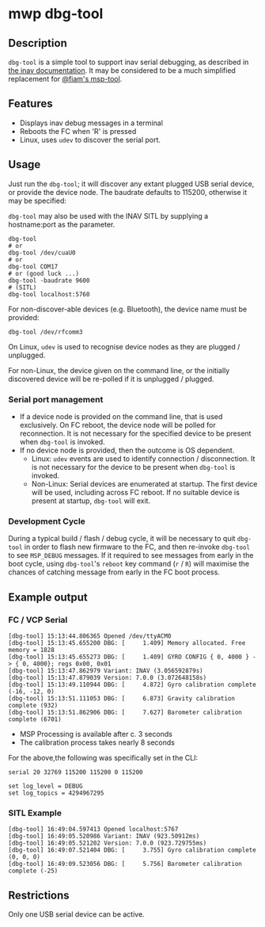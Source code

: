 # mwp dbg-tool

## Description

`dbg-tool` is a simple tool to support inav serial debugging, as described in [the inav documentation](https://github.com/iNavFlight/inav/blob/master/docs/development/serial_printf_debugging.md). It may be considered to be a much simplified replacement for [@fiam's msp-tool](https://github.com/fiam/msp-tool).

## Features

* Displays inav debug messages in a terminal
* Reboots the FC when 'R' is pressed
* Linux, uses `udev` to discover the serial port.

## Usage

Just run the `dbg-tool`; it will discover any extant plugged USB serial device, or provide the device node. The baudrate defaults to 115200, otherwise it may be specified:

`dbg-tool` may also be used with the INAV SITL by supplying a hostname:port as the parameter.

```
dbg-tool
# or
dbg-tool /dev/cuaU0
# or
dbg-tool COM17
# or (good luck ...)
dbg-tool -baudrate 9600
# (SITL)
dbg-tool localhost:5760
```

For non-discover-able devices (e.g. Bluetooth), the device name must be provided:

```
dbg-tool /dev/rfcomm3
```

On Linux, `udev` is used to recognise device nodes as they are plugged / unplugged.

For non-Linux, the device given on the command line, or the initially discovered device will be re-polled if it is unplugged / plugged.

### Serial port management

* If a device node is provided on the command line, that is used exclusively. On FC reboot, the device node will be polled for reconnection. It is not necessary for the specified device to be present when `dbg-tool` is invoked.
* If no device node is provided, then the outcome is OS dependent.
  - Linux: `udev` events are used to identify connection / disconnection. It is not necessary for the device to be present when `dbg-tool` is invoked.
  - Non-Linux: Serial devices are enumerated at startup. The first device will be used, including across FC reboot. If no suitable device is present at startup, `dbg-tool` will exit.

### Development Cycle

During a typical build / flash / debug cycle, it will be necessary to quit `dbg-tool` in order to flash new firmware to the FC, and then re-invoke `dbg-tool` to see `MSP_DEBUG` messages. If it required to see messages from early in the boot cycle, using `dbg-tool`'s `reboot` key command (`r` / `R`) will maximise the chances of catching message from early in the FC boot process.

## Example output

### FC / VCP Serial

```
[dbg-tool] 15:13:44.806365 Opened /dev/ttyACM0
[dbg-tool] 15:13:45.655200 DBG: [     1.409] Memory allocated. Free memory = 1828
[dbg-tool] 15:13:45.655273 DBG: [     1.409] GYRO CONFIG { 0, 4000 } -> { 0, 4000}; regs 0x00, 0x01
[dbg-tool] 15:13:47.862979 Variant: INAV (3.056592879s)
[dbg-tool] 15:13:47.879039 Version: 7.0.0 (3.072648158s)
[dbg-tool] 15:13:49.110944 DBG: [     4.872] Gyro calibration complete (-16, -12, 0)
[dbg-tool] 15:13:51.111053 DBG: [     6.873] Gravity calibration complete (932)
[dbg-tool] 15:13:51.862906 DBG: [     7.627] Barometer calibration complete (6701)
```

* MSP Processing is available after c. 3 seconds
* The calibration process takes nearly 8 seconds

For the above,the following was specifically set in the CLI:

```
serial 20 32769 115200 115200 0 115200

set log_level = DEBUG
set log_topics = 4294967295
```

### SITL Example

```
[dbg-tool] 16:49:04.597413 Opened localhost:5767
[dbg-tool] 16:49:05.520986 Variant: INAV (923.50912ms)
[dbg-tool] 16:49:05.521202 Version: 7.0.0 (923.729755ms)
[dbg-tool] 16:49:07.521404 DBG: [     3.755] Gyro calibration complete (0, 0, 0)
[dbg-tool] 16:49:09.523056 DBG: [     5.756] Barometer calibration complete (-25)
```

## Restrictions

Only one USB serial device can be active.
